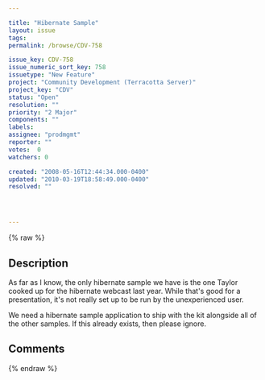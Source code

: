 ```yaml
---

title: "Hibernate Sample"
layout: issue
tags: 
permalink: /browse/CDV-758

issue_key: CDV-758
issue_numeric_sort_key: 758
issuetype: "New Feature"
project: "Community Development (Terracotta Server)"
project_key: "CDV"
status: "Open"
resolution: ""
priority: "2 Major"
components: ""
labels: 
assignee: "prodmgmt"
reporter: ""
votes:  0
watchers: 0

created: "2008-05-16T12:44:34.000-0400"
updated: "2010-03-19T18:58:49.000-0400"
resolved: ""




---
```


{% raw %}

## Description

<div markdown="1" class="description">

As far as I know, the only hibernate sample we have is the one Taylor cooked up for the hibernate webcast last year.  While that's good for a presentation, it's not really set up to be run by the unexperienced user.

We need a hibernate sample application to ship with the kit alongside all of the other samples.  If this already exists, then please ignore.

</div>

## Comments



{% endraw %}
